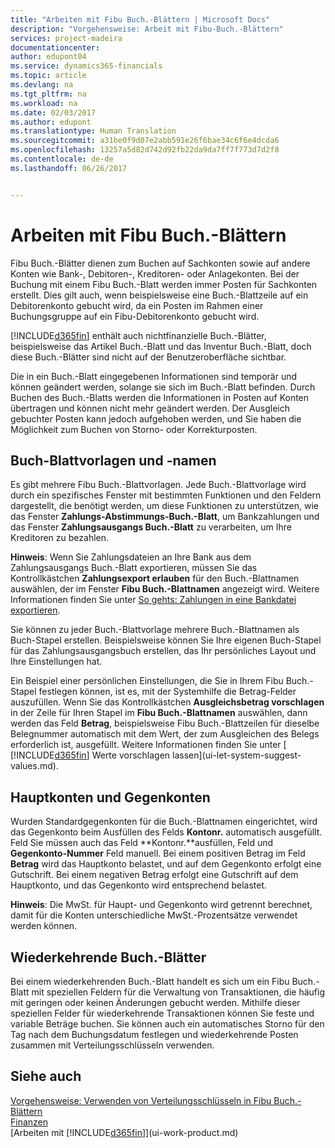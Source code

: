 ```yaml
---
title: "Arbeiten mit Fibu Buch.-Blättern | Microsoft Docs"
description: "Vorgehensweise: Arbeit mit Fibu-Buch.-Blättern"
services: project-madeira
documentationcenter: 
author: edupont04
ms.service: dynamics365-financials
ms.topic: article
ms.devlang: na
ms.tgt_pltfrm: na
ms.workload: na
ms.date: 02/03/2017
ms.author: edupont
ms.translationtype: Human Translation
ms.sourcegitcommit: a31be0f9d07e2abb591e26f6bae34c6f6e4dcda6
ms.openlocfilehash: 13257a5d82d742d92fb22da9da7ff7f773d7d2f8
ms.contentlocale: de-de
ms.lasthandoff: 06/26/2017


---
```

# Arbeiten mit Fibu Buch.-Blättern
<a id="working-with-general-journals" class="xliff"></a>
Fibu Buch.-Blätter dienen zum Buchen auf Sachkonten sowie auf andere Konten wie Bank-, Debitoren-, Kreditoren- oder Anlagekonten. Bei der Buchung mit einem Fibu Buch.-Blatt werden immer Posten für Sachkonten erstellt. Dies gilt auch, wenn beispielsweise eine Buch.-Blattzeile auf ein Debitorenkonto gebucht wird, da ein Posten im Rahmen einer Buchungsgruppe auf ein Fibu-Debitorenkonto gebucht wird.

[!INCLUDE[d365fin](includes/d365fin_md.md)] enthält auch nichtfinanzielle Buch.-Blätter, beispielsweise das Artikel Buch.-Blatt und das Inventur Buch.-Blatt, doch diese Buch.-Blätter sind nicht auf der Benutzeroberfläche sichtbar.

Die in ein Buch.-Blatt eingegebenen Informationen sind temporär und können geändert werden, solange sie sich im Buch.-Blatt befinden. Durch Buchen des Buch.-Blatts werden die Informationen in Posten auf Konten übertragen und können nicht mehr geändert werden. Der Ausgleich gebuchter Posten kann jedoch aufgehoben werden, und Sie haben die Möglichkeit zum Buchen von Storno- oder Korrekturposten.

## Buch-Blattvorlagen und -namen
<a id="journal-templates-and-batches" class="xliff"></a>
Es gibt mehrere Fibu Buch.-Blattvorlagen. Jede Buch.-Blattvorlage wird durch ein spezifisches Fenster mit bestimmten Funktionen und den Feldern dargestellt, die benötigt werden, um diese Funktionen zu unterstützen, wie das Fenster **Zahlungs-Abstimmungs-Buch.-Blatt**, um Bankzahlungen und das Fenster **Zahlungsausgangs Buch.-Blatt** zu verarbeiten, um Ihre Kreditoren zu bezahlen.

**Hinweis**: Wenn Sie Zahlungsdateien an Ihre Bank aus dem Zahlungsausgangs Buch.-Blatt exportieren, müssen Sie das Kontrollkästchen **Zahlungsexport erlauben** für den Buch.-Blattnamen auswählen, der im Fenster **Fibu Buch.-Blattnamen** angezeigt wird. Weitere Informationen finden Sie unter [So gehts: Zahlungen in eine Bankdatei exportieren](payables-how-export-payments-bank-file.md).

Sie können zu jeder Buch.-Blattvorlage mehrere Buch.-Blattnamen als Buch-Stapel erstellen. Beispielsweise können Sie Ihre eigenen Buch-Stapel für das Zahlungsausgangsbuch erstellen, das Ihr persönliches Layout und Ihre Einstellungen hat.

Ein Beispiel einer persönlichen Einstellungen, die Sie in Ihrem Fibu Buch.-Stapel festlegen können, ist es, mit der Systemhilfe die Betrag-Felder auszufüllen. Wenn Sie das Kontrollkästchen **Ausgleichsbetrag vorschlagen** in der Zeile für Ihren Stapel im **Fibu Buch.-Blattnamen** auswählen, dann werden das Feld **Betrag**, beispielsweise Fibu Buch.-Blattzeilen für dieselbe Belegnummer automatisch mit dem Wert, der zum Ausgleichen des Belegs erforderlich ist, ausgefüllt. Weitere Informationen finden Sie unter [ [!INCLUDE[d365fin](includes/d365fin_md.md)] Werte vorschlagen lassen](ui-let-system-suggest-values.md).

## Hauptkonten und Gegenkonten
<a id="main-accounts-and-balancing-accounts" class="xliff"></a>
Wurden Standardgegenkonten für die Buch.-Blattnamen eingerichtet, wird das Gegenkonto beim Ausfüllen des Felds **Kontonr.** automatisch ausgefüllt. Feld Sie müssen auch das Feld **Kontonr.**ausfüllen, Feld und **Gegenkonto-Nummer** Feld manuell. Bei einem positiven Betrag im Feld **Betrag** wird das Hauptkonto belastet, und auf dem Gegenkonto erfolgt eine Gutschrift. Bei einem negativen Betrag erfolgt eine Gutschrift auf dem Hauptkonto, und das Gegenkonto wird entsprechend belastet.

**Hinweis**: Die MwSt. für Haupt- und Gegenkonto wird getrennt berechnet, damit für die Konten unterschiedliche MwSt.-Prozentsätze verwendet werden können.

## Wiederkehrende Buch.-Blätter
<a id="recurring-journals" class="xliff"></a>
Bei einem wiederkehrenden Buch.-Blatt handelt es sich um ein Fibu Buch.-Blatt mit speziellen Feldern für die Verwaltung von Transaktionen, die häufig mit geringen oder keinen Änderungen gebucht werden. Mithilfe dieser speziellen Felder für wiederkehrende Transaktionen können Sie feste und variable Beträge buchen. Sie können auch ein automatisches Storno für den Tag nach dem Buchungsdatum festlegen und wiederkehrende Posten zusammen mit Verteilungsschlüsseln verwenden.

## Siehe auch
<a id="see-also" class="xliff"></a>
[Vorgehensweise: Verwenden von Verteilungsschlüsseln in Fibu Buch.-Blättern](ui-how-use-allocation-keys-general-journals.md)  
[Finanzen](finance.md)  
[Arbeiten mit [!INCLUDE[d365fin](includes/d365fin_md.md)]](ui-work-product.md)

